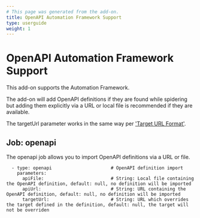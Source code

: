 ```yaml
---
# This page was generated from the add-on.
title: OpenAPI Automation Framework Support
type: userguide
weight: 1
---
```


# OpenAPI Automation Framework Support

This add-on supports the Automation Framework.   

The add-on will add OpenAPI definitions if they are found while spidering but adding them explicitly via a URL or local file is recommended if they are available.   

The targetUrl parameter works in the same way per ['Target URL Format'](/docs/desktop/addons/openapi-support/).

## Job: openapi

The openapi job allows you to import OpenAPI definitions via a URL or file.

```
  - type: openapi                      # OpenAPI definition import
    parameters:
      apiFile:                         # String: Local file containing the OpenAPI definition, default: null, no definition will be imported
      apiUrl:                          # String: URL containing the OpenAPI definition, default: null, no definition will be imported
      targetUrl:                       # String: URL which overrides the target defined in the definition, default: null, the target will not be overriden
```
